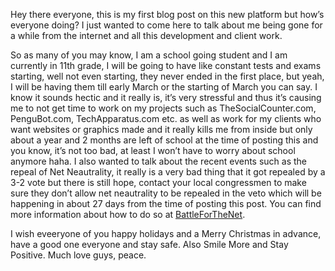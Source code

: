 Hey there everyone, this is my first blog post on this new platform but how’s everyone doing? I just wanted to come here to talk about me being gone for a while from the internet and all this development and client work.

So as many of you may know, I am a school going student and I am currently in 11th grade, I will be going to have like constant tests and exams starting, well not even starting, they never ended in the first place, but yeah, I will be having them till early March or the starting of March you can say. I know it sounds hectic and it really is, it’s very stressful and thus it’s causing me to not get time to work on my projects such as TheSocialCounter.com, PenguBot.com, TechApparatus.com etc. as well as work for my clients who want websites or graphics made and it really kills me from inside but only about a year and 2 months are left of school at the time of posting this and you know, it’s not too bad, at least I won’t have to worry about school anymore haha.
I also wanted to talk about the recent events such as the repeal of Net Neautrality, it really is a very bad thing that it got repealed by a 3-2 vote but there is still hope, contact your local congressmen to make sure they don’t allow net neautrality to be repealed in the veto which will be happening in about 27 days from the time of posting this post. You can find more information about how to do so at [BattleForTheNet](BattleForTheNet.com).

I wish eveeryone of you happy holidays and a Merry Christmas in advance, have a good one everyone and stay safe. Also Smile More and Stay Positive. Much love guys, peace.
